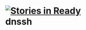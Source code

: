 [![Stories in Ready](https://badge.waffle.io/kmue/dnssh.png?label=ready)](https://waffle.io/kmue/dnssh)  
dnssh
=====
